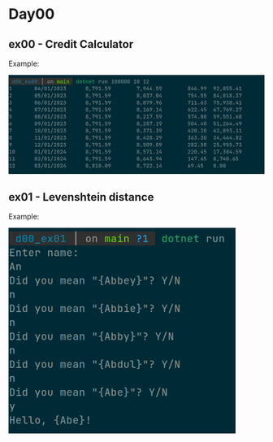 # Day00

## ex00 - Credit Calculator
Example:

![](img/d00_example.png)

## ex01 - Levenshtein distance
Example:

![](img/d01_example.png)
